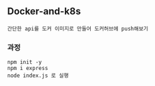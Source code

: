 ## Docker-and-k8s
    간단한 api를 도커 이미지로 만들어 도커허브에 push해보기
### 과정
    npm init -y
    npm i express
    node index.js 로 실행
